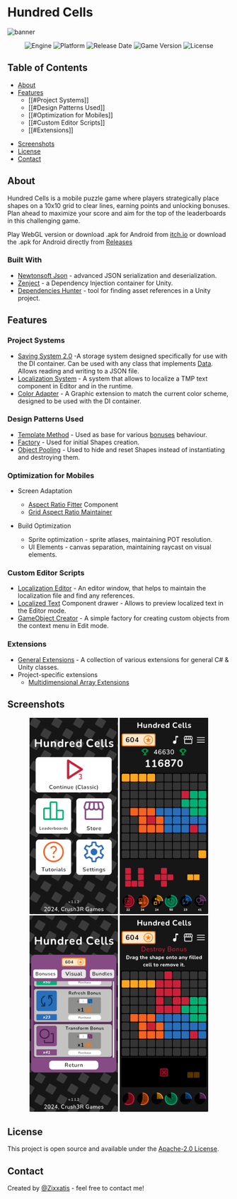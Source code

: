 # Hundred Cells
<img src="https://github.com/Zixxatis/Hundred-Cells/blob/main/.github/banner.gif" alt="banner">

<p align="center">
   <img src="https://img.shields.io/badge/Engine-Unity%202022.3.30f1-blueviolet?style=&logo=unity" alt="Engine">
   <img src="https://img.shields.io/badge/Platform-Android%206+%20-darkgreen?style=&logo=android" alt="Platform">
   <img src="https://img.shields.io/badge/Release%20Date-15.06.2024-red" alt="Release Date">
   <img src="https://img.shields.io/badge/Version-1.1.4-blue" alt="Game Version">
   <img src="https://img.shields.io/github/license/Zixxatis/Hundred-Cells" alt="License">
</p>

## Table of Contents
* [About](#About)
* [Features](#features)
	* [[#Project Systems]]
	* [[#Design Patterns Used]]
	* [[#Optimization for Mobiles]]
	* [[#Custom Editor Scripts]]
	* [[#Extensions]]
- [Screenshots](#Screenshots)
- [License](#License)
- [Contact](#Contact)

## About
Hundred Cells is a mobile puzzle game where players strategically place shapes on a 10x10 grid to clear lines, earning points and unlocking bonuses. Plan ahead to maximize your score and aim for the top of the leaderboards in this challenging game.

Play WebGL version or download .apk for Android from [itch.io](https://zixxatis.itch.io/hundred-cells)
	or download the .apk for Android directly from [Releases](https://github.com/Zixxatis/Hundred-Cells/releases)

### Built With
- [Newtonsoft Json](https://www.newtonsoft.com/json) - advanced JSON serialization and deserialization.
- [Zenject](https://github.com/modesttree/zenject) - a Dependency Injection container for Unity.
- [Dependencies Hunter](https://github.com/AlexeyPerov/Unity-Dependencies-Hunter) - tool for finding asset references in a Unity project.

## Features
### Project Systems
- [Saving System 2.0](https://github.com/Zixxatis/Hundred-Cells/tree/main/Assets/Scripts/%5BGlobal%20Scripts%5D/Saving%20System) -A storage system designed specifically for use with the DI container. Can be used with any class that implements [Data](https://github.com/Zixxatis/Hundred-Cells/blob/main/Assets/Scripts/%5BGlobal%20Scripts%5D/Data/Data.cs). Allows reading and writing to a JSON file.
- [Localization System](https://github.com/Zixxatis/Hundred-Cells/tree/main/Assets/Scripts/%5BGlobal%20Scripts%5D/Localization%20System) - A system that allows to localize a TMP text component in Editor and in the runtime.
- [Color Adapter](https://github.com/Zixxatis/Hundred-Cells/blob/main/Assets/Scripts/Visual%20Elements/Color%20Adapters/ColorAdapter.cs) - A Graphic extension to match the current color scheme, designed to be used with the DI container.

### Design Patterns Used
- [Template Method](https://github.com/Zixxatis/Hundred-Cells/blob/main/Assets/Scripts/In-game%20Objects/Grid%20Modifier/Bonuses/BonusActivator.cs) - Used as base for various [bonuses](https://github.com/Zixxatis/Hundred-Cells/tree/main/Assets/Scripts/In-game%20Objects/Grid%20Modifier/Bonuses) behaviour.
- [Factory](https://github.com/Zixxatis/Hundred-Cells/blob/main/Assets/Scripts/In-game%20Objects/Shapes/Shapes%20Factory/ShapesFactory.cs) - Used for initial Shapes creation.
- [Object Pooling](https://github.com/Zixxatis/Hundred-Cells/blob/main/Assets/Scripts/In-game%20Objects/Shapes/Shapes%20Factory/ShapesFactory.cs) - Used to hide and reset Shapes instead of instantiating and destroying them.

### Optimization for Mobiles
- Screen Adaptation
	- [Aspect Ratio Fitter](https://docs.unity3d.com/Packages/com.unity.ugui@1.0/manual/script-AspectRatioFitter.html) Component
	- [Grid Aspect Ratio Maintainer](https://github.com/Zixxatis/Hundred-Cells/blob/main/Assets/Scripts/Visual%20Elements/GridAspectRatioMaintainer.cs)

- Build Optimization
	- Sprite optimization - sprite atlases, maintaining POT resolution.
	- UI Elements - canvas separation, maintaining raycast on visual elements.

### Custom Editor Scripts
- [Localization Editor](https://github.com/Zixxatis/Hundred-Cells/blob/main/Assets/Editor/Windows/LocalizationEditor.cs) - An editor window, that helps to maintain the localization file and find any references.
- [Localized Text](https://github.com/Zixxatis/Hundred-Cells/blob/main/Assets/Editor/Inspector%20GUI/TextInputter.cs) Component drawer - Allows to preview localized text in the Editor mode.
- [GameObject Creator](https://github.com/Zixxatis/Hundred-Cells/tree/main/Assets/Editor/GameObject%20Creation) - A simple factory for creating custom objects from the context menu in Edit mode.

### Extensions
- [General Extensions](https://github.com/Zixxatis/Hundred-Cells/tree/main/Assets/Scripts/%5BExtensions%20%26%20Misc%5D/Extensions) - A collection of various extensions for general C# & Unity classes.
- Project-specific extensions
	- [Multidimensional Array Extensions](https://github.com/Zixxatis/Hundred-Cells/blob/main/Assets/Scripts/%5BExtensions%20%26%20Misc%5D/Project%20Specific%20Extensions/MatrixExtensions.cs)

## Screenshots
<p align="center">
<img src="https://github.com/Zixxatis/Hundred-Cells/blob/main/.github/screenshot_1.png" alt="screenshot1" width="200"/>
<img src="https://github.com/Zixxatis/Hundred-Cells/blob/main/.github/screenshot_2.png" alt="screenshot2" width="200"/>
<img src="https://github.com/Zixxatis/Hundred-Cells/blob/main/.github/screenshot_3.png" alt="screenshot3" width="200"/>
<img src="https://github.com/Zixxatis/Hundred-Cells/blob/main/.github/screenshot_4.png" alt="screenshot4" width="200"/>
</p>

## License
This project is open source and available under the [Apache-2.0 License](https://github.com/Zixxatis/Hundred-Cells/blob/main/LICENSE).
## Contact
Created by [@Zixxatis](https://github.com/Zixxatis/) - feel free to contact me!